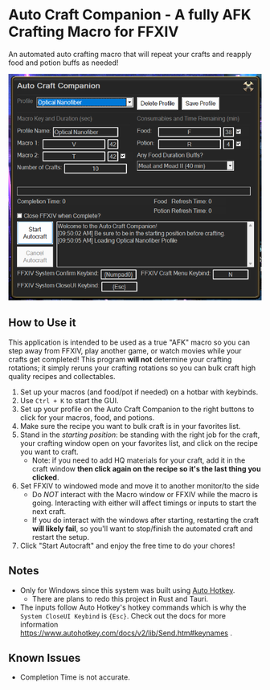 # Auto Craft Companion - A fully AFK Crafting Macro for FFXIV

An automated auto crafting macro that will repeat your crafts and reapply food and potion buffs as needed!

![Preview](https://github.com/CommanderTrip/ffxiv-autocraftcompanion/blob/main/bin/assets/example.png)

## How to Use it

This application is intended to be used as a true "AFK" macro so you can step away from FFXIV, play another game, or watch movies while your crafts get completed! This program **will not** determine your crafting rotations; it simply reruns your crafting rotations so you can bulk craft high quality recipes and collectables.

1. Set up your macros (and food/pot if needed) on a hotbar with keybinds.
2. Use `Ctrl + K` to start the GUI.
3. Set up your profile on the Auto Craft Companion to the right buttons to click for your macros, food, and potions.
4. Make sure the recipe you want to bulk craft is in your favorites list.
5. Stand in the *starting position*: be standing with the right job for the craft, your crafting window open on your favorites list, and click on the recipe you want to craft.
   - Note: if you need to add HQ materials for your craft, add it in the craft window **then click again on the recipe so it's the last thing you clicked**.
6. Set FFXIV to windowed mode and move it to another monitor/to the side
   - Do _NOT_ interact with the Macro window or FFXIV while the macro is going. Interacting with either will affect timings or inputs to start the next craft.
   - If you do interact with the windows after starting, restarting the craft **will likely fail**, so you'll want to stop/finish the automated craft and restart the setup.
7. Click "Start Autocraft" and enjoy the free time to do your chores!

## Notes

- Only for Windows since this system was built using [Auto Hotkey](https://www.autohotkey.com/docs/v2/).
  - There are plans to redo this project in Rust and Tauri.
- The inputs follow Auto Hotkey's hotkey commands which is why the `System CloseUI Keybind` is `{Esc}`. Check out the docs for more information https://www.autohotkey.com/docs/v2/lib/Send.htm#keynames .

## Known Issues

- Completion Time is not accurate.
